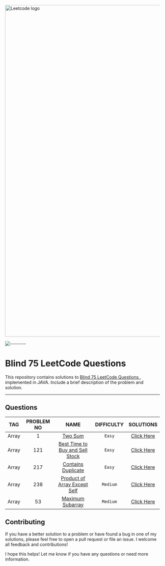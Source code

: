 
<img src="https://upload.wikimedia.org/wikipedia/commons/0/0a/LeetCode_Logo_black_with_text.svg" width="1080" alt="Leetcode logo"/> 

![--------](https://raw.githubusercontent.com/FadyFouad/blog/master/assets/images/rainbow.png?token=GHSAT0AAAAAAB33Y2LPNUL5KCEDMD4QVO5MY54QALA)


Blind 75 LeetCode Questions
=================

This repository contains solutions to [Blind 75 LeetCode Questions ](https://leetcode.com/discuss/general-discussion/460599/blind-75-leetcode-questions), implemented in JAVA.
Include a brief description of the problem and solution.




---

## Questions
|  TAG  | PROBLEM NO |                                               NAME                                                | DIFFICULTY |                                                SOLUTIONS                                                 |
|:-----:|:----------:|:-------------------------------------------------------------------------------------------------:|:----------:|:--------------------------------------------------------------------------------------------------------:|
| Array |     1      |                         [Two Sum](https://leetcode.com/problems/two-sum/)                         |   `Easy`   |          [Click Here](https://github.com/FadyFouad/LeetCode-75-Questions/tree/main/src/TwoSum)           |
| Array |    121     | [Best Time to Buy and Sell Stock](https://leetcode.com/problems/best-time-to-buy-and-sell-stock/) |   `Easy`   | [Click Here](https://github.com/FadyFouad/LeetCode-75-Questions/tree/main/src/BestTimeToBuyAndSellStock) |
| Array |    217     |              [Contains Duplicate](https://leetcode.com/problems/contains-duplicate/)              |   `Easy`   |     [Click Here](https://github.com/FadyFouad/LeetCode-75-Questions/tree/main/src/ContainsDuplicate)     |
| Array |    238     |    [Product of Array Except Self](https://leetcode.com/problems/product-of-array-except-self/)    |  `Medium`  | [Click Here](https://github.com/FadyFouad/LeetCode-75-Questions/tree/main/src/ProductOfArrayExceptSelf)  |
| Array |     53     |    [Maximum Subarray](https://leetcode.com/problems/maximum-subarray/)    |  `Medium`  | [Click Here](https://github.com/FadyFouad/LeetCode-75-Questions/tree/main/src/MaxSubArray)  |

[//]: # (||||||)

Contributing
------------

If you have a better solution to a problem or have found a bug in one of my solutions, please feel free to open a pull request or file an issue. I welcome all feedback and contributions!


I hope this helps! Let me know if you have any questions or need more information.
